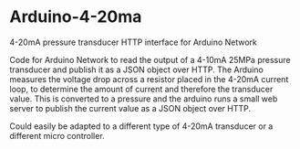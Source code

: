# Arduino-4-20ma
4-20mA pressure transducer HTTP interface for Arduino Network

Code for Arduino Network to read the output of a 4-10mA 25MPa pressure transducer and publish it as a JSON object over HTTP.
The Arduino measures the voltage drop across a resistor placed in the 4-20mA current loop, to determine the amount of current and therefore the transducer value.  This is converted to a pressure and the arduino runs a small web server to publish the current value as a JSON object over HTTP.

Could easily be adapted to a different type of 4-20mA transducer or a different micro controller.
